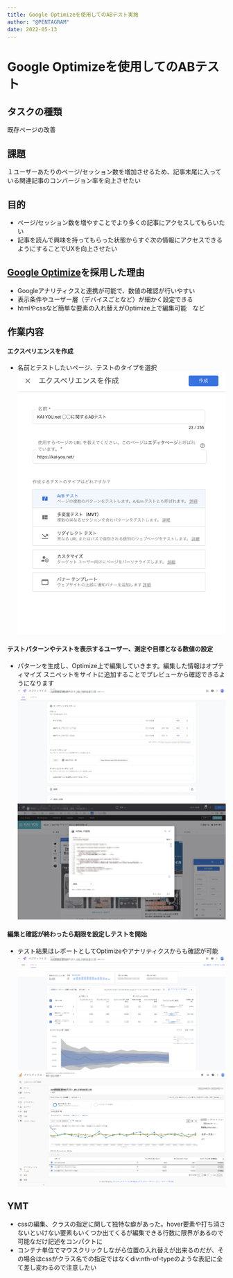 ```yaml
---
title: Google Optimizeを使用してのABテスト実施
author: "@PENTAGRAM"
date: 2022-05-13
---
```



# Google Optimizeを使用してのABテスト

## タスクの種類
既存ページの改善


## 課題
１ユーザーあたりのページ/セッション数を増加させるため、記事末尾に入っている関連記事のコンバージョン率を向上させたい

## 目的
- ページ/セッション数を増やすことでより多くの記事にアクセスしてもらいたい
- 記事を読んで興味を持ってもらった状態からすぐ次の情報にアクセスできるようにすることでUXを向上させたい


## [Google Optimize](https://marketingplatform.google.com/intl/ja/about/optimize/)を採用した理由
- Googleアナリティクスと連携が可能で、数値の確認が行いやすい
- 表示条件やユーザー層（デバイスごとなど）が細かく設定できる
- htmlやcssなど簡単な要素の入れ替えがOptimize上で編集可能　など


## 作業内容
#### エクスペリエンスを作成
- 名前とテストしたいページ、テストのタイプを選択
![エクスペリエンス作成画面](./images/20220513-1.png)


#### テストパターンやテストを表示するユーザー、測定や目標となる数値の設定
- パターンを生成し、Optimize上で編集していきます。編集した情報はオプティマイズ スニペットをサイトに追加することでプレビューから確認できるようになります
![ABテスト設定画面](./images/20220513-2.png)
![パターン編集画面](./images/20220513-3.png)

#### 編集と確認が終わったら期限を設定しテストを開始
- テスト結果はレポートとしてOptimizeやアナリティクスからも確認が可能
![オプティマイズ上からも計測したデータや分析結果が確認できる](./images/20220513-4.png)
![アナリティクスからも数値を数値を確認することができる](./images/20220513-5.png)

## YMT
- cssの編集、クラスの指定に関して独特な癖があった。hover要素や打ち消さないといけない要素もいくつか出てくるが編集できる行数に限界があるので可能なだけ記述をコンパクトに
- コンテナ単位でマウスクリックしながら位置の入れ替えが出来るのだが、その場合はcssがクラス名での指定ではなくdiv:nth-of-typeのような表記に全て差し変わるので注意したい
